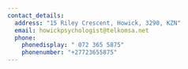 ```yaml
---
contact_details:
  address: "15 Riley Crescent, Howick, 3290, KZN"
  email: howickpsychologist@telkomsa.net
  phone:
    phonedisplay: " 072 365 5875"
    phonenumber: "+27723655875"
---
```

